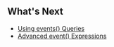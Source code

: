 ## What's Next

- [Using events() Queries](https://community.wavefront.com/docs/DOC-1157)
- [Advanced event() Expressions](https://community.wavefront.com/docs/DOC-1159)
